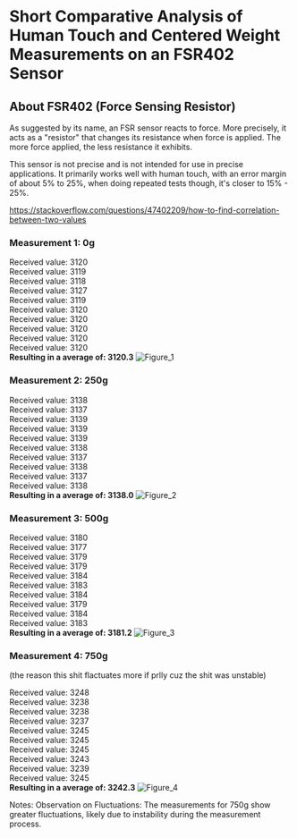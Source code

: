 # Short Comparative Analysis of Human Touch and Centered Weight Measurements on an FSR402 Sensor
## About FSR402 (Force Sensing Resistor)
As suggested by its name, an FSR sensor reacts to force. More precisely, it acts as a "resistor" that changes its resistance when force is applied. The more force applied, the less resistance it exhibits.<br /> 


This sensor is not precise and is not intended for use in precise applications. It primarily works well with human touch, with an error margin of about 5% to 25%, when doing repeated tests though, it's closer to
15% - 25%.

https://stackoverflow.com/questions/47402209/how-to-find-correlation-between-two-values

### <b>Measurement 1: 0g</b><br />

Received value: 3120<br /> 
Received value: 3119<br /> 
Received value: 3118<br /> 
Received value: 3127<br /> 
Received value: 3119<br /> 
Received value: 3120<br /> 
Received value: 3120<br /> 
Received value: 3120<br /> 
Received value: 3120<br /> 
Received value: 3120<br /> 
<b>Resulting in a average of: 3120.3</b>
![Figure_1](https://github.com/user-attachments/assets/7229b94f-b077-4766-b81f-fe95ebeef32c)


### <b>Measurement 2: 250g</b><br />

Received value: 3138<br /> 
Received value: 3137<br /> 
Received value: 3139<br /> 
Received value: 3139<br /> 
Received value: 3139<br /> 
Received value: 3138<br /> 
Received value: 3137<br /> 
Received value: 3138<br /> 
Received value: 3137<br /> 
Received value: 3138<br /> 
<b>Resulting in a average of: 3138.0</b>
![Figure_2](https://github.com/user-attachments/assets/8bae13fd-5d5b-44db-bd09-db211684213e)


### <b>Measurement 3: 500g</b><br />

Received value: 3180<br /> 
Received value: 3177<br /> 
Received value: 3179<br /> 
Received value: 3179<br /> 
Received value: 3184<br /> 
Received value: 3183<br /> 
Received value: 3184<br /> 
Received value: 3179<br /> 
Received value: 3184<br /> 
Received value: 3183<br /> 
<b>Resulting in a average of: 3181.2</b>
![Figure_3](https://github.com/user-attachments/assets/00d4e78a-690f-4696-b097-6a1373135aef)


### <b>Measurement 4: 750g</b><br />
(the reason this shit flactuates more if prlly cuz the shit was unstable)

Received value: 3248<br /> 
Received value: 3238<br /> 
Received value: 3238<br /> 
Received value: 3237<br /> 
Received value: 3245<br /> 
Received value: 3245<br /> 
Received value: 3245<br /> 
Received value: 3243<br /> 
Received value: 3239<br /> 
Received value: 3245<br /> 
<b>Resulting in a average of: 3242.3</b>
![Figure_4](https://github.com/user-attachments/assets/8e55ea92-de60-4f5f-b17e-cd488af81845)


Notes:
Observation on Fluctuations:
The measurements for 750g show greater fluctuations, likely due to instability during the measurement process.


